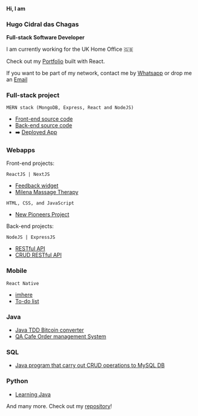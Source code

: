 #### Hi, I am
### Hugo Cidral das Chagas
__Full-stack Software Developer__

I am currently working for the UK Home Office 🇬🇧

Check out my [Portfolio](https://www.hugochagas.co.uk/) built with React.

If you want to be part of my network, contact me by [Whatsapp]( https://wa.me/447450599950) or drop me an [Email](mailto:hugochagasuk@gmail.com)

### Full-stack project ###

```
MERN stack (MongoDB, Express, React and NodeJS)
```

* [Front-end source code](https://github.com/h-chagas/mern-recipe-app-front-end)
* [Back-end source code](https://github.com/h-chagas/mern-recipe-app-back-end)
* ➡️ [Deployed App](https://mern-recipe-app-zw2r.onrender.com/)


### Webapps ###

Front-end projects:

```
ReactJS | NextJS
```

* [Feedback widget](https://feedback-widget-wine.vercel.app/)
* [Milena Massage Therapy](https://milenamassagetherapy.co.uk/)

```
HTML, CSS, and JavaScript
```

* [New Pioneers Project](https://www.newpioneersproject.co.uk/)


Back-end projects:

```
NodeJS | ExpressJS
```
* [RESTful API](https://github.com/h-chagas/node_restful_api)
* [CRUD RESTful API](https://github.com/h-chagas/myrestfulapi)

### Mobile ###

```
React Native
```

* [imhere](https://github.com/h-chagas/imhere)
* [To-do list](https://github.com/h-chagas/to-do-list-react-ignite-challenge-01)


### Java ###

* [Java TDD Bitcoin converter](https://github.com/h-chagas/java-tdd-bitcoinconverter)
* [QA Cafe Order management System](https://github.com/h-chagas/qa_cafe)

### SQL ###

* [Java program that carry out CRUD operations to MySQL DB](https://github.com/h-chagas/java_sql)


### Python ###

* [Learning Java](https://github.com/h-chagas/python_practicing)


And many more. Check out my [repository](https://github.com/h-chagas?tab=repositories)!


